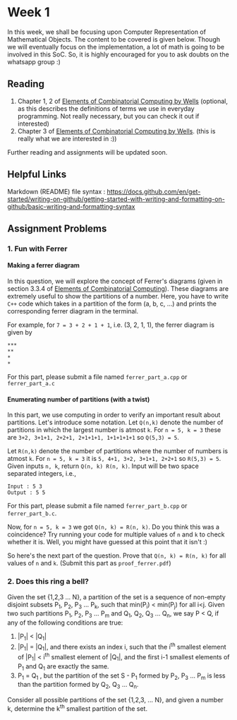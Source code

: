 # Week 1

In this week, we shall be focusing upon Computer Representation of Mathematical Objects. The content to be covered is given below. Though we will eventually focus on the implementation, a lot of math is going to be involved in this SoC. So, it is highly encouraged for you to ask doubts on the whatsapp group :) 

## Reading 

1. Chapter 1, 2 of [Elements of Combinatorial Computing by Wells](../Elements_of_Combinatorial_Computing.pdf) (optional, as this describes the definitions of terms we use in everyday programming. Not really necessary, but you can check it out if interested)
2. Chapter 3 of [Elements of Combinatorial Computing by Wells](../Elements_of_Combinatorial_Computing.pdf). (this is really what we are interested in :))

Further reading and assignments will be updated soon.

## Helpful Links

Markdown (README) file syntax : https://docs.github.com/en/get-started/writing-on-github/getting-started-with-writing-and-formatting-on-github/basic-writing-and-formatting-syntax

## Assignment Problems

### 1. Fun with Ferrer

#### Making a ferrer diagram

In this question, we will explore the concept of Ferrer's diagrams (given in section 3.3.4 of [Elements of Combinatorial Computing](../Elements_of_Combinatorial_Computing.pdf)). These diagrams are extremely useful to show the partitions of a number. Here, you have to write `C++` code which takes in a partition of the form (a, b, c, ...) and prints the corresponding ferrer diagram in the terminal. 

For example, for `7 = 3 + 2 + 1 + 1`, i.e. (3, 2, 1, 1), the ferrer diagram is given by 
```
***
**
*
*
```

For this part, please submit a file named `ferrer_part_a.cpp` or `ferrer_part_a.c`

#### Enumerating number of partitions (with a twist)

In this part, we use computing in order to verify an important result about partitions. Let's introduce some notation.
Let `Q(n,k)` denote the number of partitions in which the largest number is atmost `k`. For `n = 5, k = 3` these are `3+2, 3+1+1, 2+2+1, 2+1+1+1, 1+1+1+1+1` so `Q(5,3) = 5`. 

Let `R(n,k)` denote the number of partitions where the number of numbers is atmost `k`.
For `n = 5, k = 3` it is `5, 4+1, 3+2, 3+1+1, 2+2+1` so `R(5,3) = 5`.
Given inputs `n, k`, return `Q(n, k) R(n, k)`. Input will be two space separated integers, i.e., 

```
Input : 5 3
Output : 5 5
```

For this part, please submit a file named `ferrer_part_b.cpp` or `ferrer_part_b.c`.

Now, for `n = 5, k = 3` we got `Q(n, k) = R(n, k)`. Do you think this was a coincidence? Try running your code for multiple values of `n` and `k` to check whether it is. Well, you might have guessed at this point that it isn't :) 

So here's the next part of the question. Prove that `Q(n, k) = R(n, k)` for all values of `n` and `k`. (Submit this part as `proof_ferrer.pdf`) 

### 2. Does this ring a bell?

Given the set {1,2,3 ... N}, a partition of the set is a sequence of non-empty disjoint subsets P<sub>1</sub>, P<sub>2</sub>, P<sub>3</sub> ... P<sub>k</sub>, such that min(P<sub>i</sub>) < min(P<sub>j</sub>) for all i<j. Given two such partitions P<sub>1</sub>, P<sub>2</sub>, P<sub>3</sub> ... P<sub>m</sub> and Q<sub>1</sub>, Q<sub>2</sub>, Q<sub>3</sub> ... Q<sub>n</sub>, we say P < Q, if any of the following conditions are true:


1) |P<sub>1</sub>| < |Q<sub>1</sub>|
2) |P<sub>1</sub>| = |Q<sub>1</sub>|, and there exists an index i, such that the i<sup>th</sup> smallest element of |P<sub>1</sub>| < i<sup>th</sup> smallest element of |Q<sub>1</sub>|, and the first i-1 smallest elements of P<sub>1</sub> and Q<sub>1</sub> are exactly the same.
3) P<sub>1</sub> = Q<sub>1</sub> , but the partition of the set S - P<sub>1</sub> formed by P<sub>2</sub>, P<sub>3</sub> ... P<sub>m</sub> is less than the partition formed by Q<sub>2</sub>, Q<sub>3</sub> ... Q<sub>n</sub>.

Consider all possible partitions of the set {1,2,3, ... N}, and given a number k, determine the k<sup>th</sup> smallest partition of the set.
